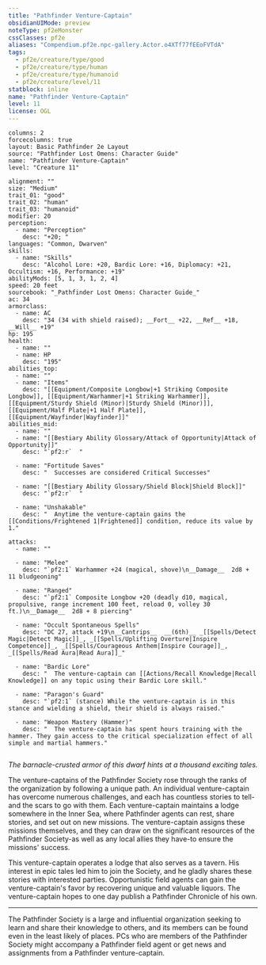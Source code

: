 ```yaml
---
title: "Pathfinder Venture-Captain"
obsidianUIMode: preview
noteType: pf2eMonster
cssClasses: pf2e
aliases: "Compendium.pf2e.npc-gallery.Actor.o4XTf77fEEoFVTdA" 
tags:
  - pf2e/creature/type/good
  - pf2e/creature/type/human
  - pf2e/creature/type/humanoid
  - pf2e/creature/level/11
statblock: inline
name: "Pathfinder Venture-Captain"
level: 11
license: OGL
---
```


```statblock
columns: 2
forcecolumns: true
layout: Basic Pathfinder 2e Layout
source: "Pathfinder Lost Omens: Character Guide"
name: "Pathfinder Venture-Captain"
level: "Creature 11"

alignment: ""
size: "Medium"
trait_01: "good"
trait_02: "human"
trait_03: "humanoid"
modifier: 20
perception:
  - name: "Perception"
    desc: "+20; "
languages: "Common, Dwarven"
skills:
  - name: "Skills"
    desc: "Alcohol Lore: +20, Bardic Lore: +16, Diplomacy: +21, Occultism: +16, Performance: +19"
abilityMods: [5, 1, 3, 1, 2, 4]
speed: 20 feet
sourcebook: "_Pathfinder Lost Omens: Character Guide_"
ac: 34
armorclass:
  - name: AC
    desc: "34 (34 with shield raised); __Fort__ +22, __Ref__ +18, __Will__ +19"
hp: 195
health:
  - name: ""
  - name: HP
    desc: "195"
abilities_top:
  - name: ""
  - name: "Items"
    desc: "[[Equipment/Composite Longbow|+1 Striking Composite Longbow]], [[Equipment/Warhammer|+1 Striking Warhammer]], [[Equipment/Sturdy Shield (Minor)|Sturdy Shield (Minor)]], [[Equipment/Half Plate|+1 Half Plate]], [[Equipment/Wayfinder|Wayfinder]]"
abilities_mid:
  - name: ""
  - name: "[[Bestiary Ability Glossary/Attack of Opportunity|Attack of Opportunity]]"
    desc: "`pf2:r`  "

  - name: "Fortitude Saves"
    desc: "  Successes are considered Critical Successes"

  - name: "[[Bestiary Ability Glossary/Shield Block|Shield Block]]"
    desc: "`pf2:r`  "

  - name: "Unshakable"
    desc: "  Anytime the venture-captain gains the [[Conditions/Frightened 1|Frightened]] condition, reduce its value by 1."

attacks:
  - name: ""

  - name: "Melee"
    desc: "`pf2:1` Warhammer +24 (magical, shove)\n__Damage__  2d8 + 11 bludgeoning"

  - name: "Ranged"
    desc: "`pf2:1` Composite Longbow +20 (deadly d10, magical, propulsive, range increment 100 feet, reload 0, volley 30 ft.)\n__Damage__  2d8 + 8 piercing"

  - name: "Occult Spontaneous Spells"
    desc: "DC 27, attack +19\n__Cantrips__  __(6th)__ _[[Spells/Detect Magic|Detect Magic]]_, _[[Spells/Uplifting Overture|Inspire Competence]]_, _[[Spells/Courageous Anthem|Inspire Courage]]_, _[[Spells/Read Aura|Read Aura]]_"

  - name: "Bardic Lore"
    desc: "  The venture-captain can [[Actions/Recall Knowledge|Recall Knowledge]] on any topic using their Bardic Lore skill."

  - name: "Paragon's Guard"
    desc: "`pf2:1` (stance) While the venture-captain is in this stance and wielding a shield, their shield is always raised."

  - name: "Weapon Mastery (Hammer)"
    desc: "  The venture-captain has spent hours training with the hammer. They gain access to the critical specialization effect of all simple and martial hammers."
 
```



_The barnacle-crusted armor of this dwarf hints at a thousand exciting tales._

The venture-captains of the Pathfinder Society rose through the ranks of the organization by following a unique path. An individual venture-captain has overcome numerous challenges, and each has countless stories to tell-and the scars to go with them. Each venture-captain maintains a lodge somewhere in the Inner Sea, where Pathfinder agents can rest, share stories, and set out on new missions. The venture-captain assigns these missions themselves, and they can draw on the significant resources of the Pathfinder Society-as well as any local allies they have-to ensure the missions' success.

This venture-captain operates a lodge that also serves as a tavern. His interest in epic tales led him to join the Society, and he gladly shares these stories with interested parties. Opportunistic field agents can gain the venture-captain's favor by recovering unique and valuable liquors. The venture-captain hopes to one day publish a Pathfinder Chronicle of his own.

* * *

The Pathfinder Society is a large and influential organization seeking to learn and share their knowledge to others, and its members can be found even in the least likely of places. PCs who are members of the Pathfinder Society might accompany a Pathfinder field agent or get news and assignments from a Pathfinder venture-captain.

